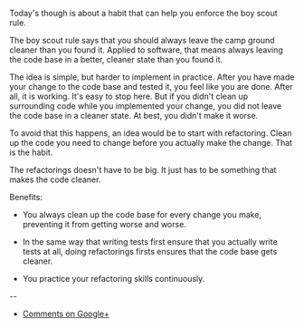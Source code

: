 Today's though is about a habit that can help you enforce the boy scout rule.

The boy scout rule says that you should always leave the camp ground cleaner
than you found it. Applied to software, that means always leaving the code base
in a better, cleaner state than you found it.

The idea is simple, but harder to implement in practice. After you have made
your change to the code base and tested it, you feel like you are done. After
all, it is working. It's easy to stop here. But if you didn't clean up
surrounding code while you implemented your change, you did not leave the code
base in a cleaner state. At best, you didn't make it worse.

To avoid that this happens, an idea would be to start with refactoring. Clean
up the code you need to change before you actually make the change. That is the
habit.

The refactorings doesn't have to be big. It just has to be something that makes
the code cleaner.

Benefits:

* You always clean up the code base for every change you make, preventing it
  from getting worse and worse.

* In the same way that writing tests first ensure that you actually write tests
  at all, doing refactorings firsts ensures that the code base gets cleaner.

* You practice your refactoring skills continuously.

--

* [Comments on Google+](https://plus.google.com/u/0/112175093836850283531/posts/JFFiRFFrHHX)
